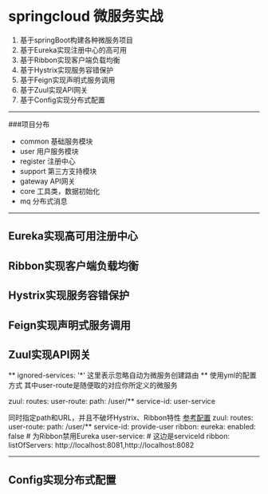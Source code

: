# springcloud 微服务实战 
> 
1. 基于springBoot构建各种微服务项目 
2. 基于Eureka实现注册中心的高可用
3. 基于Ribbon实现客户端负载均衡
4. 基于Hystrix实现服务容错保护
5. 基于Feign实现声明式服务调用
6. 基于Zuul实现API网关
7. 基于Config实现分布式配置
***
###项目分布

* common    基础服务模块     
* user      用户服务模块      
* register  注册中心      
* support   第三方支持模块      
* gateway   API网关      
* core      工具类，数据初始化      
* mq        分布式消息  
       
***
## Eureka实现高可用注册中心

## Ribbon实现客户端负载均衡

## Hystrix实现服务容错保护

## Feign实现声明式服务调用

## Zuul实现API网关
** ignored-services: '*' 这里表示忽略自动为微服务创建路由 **
使用yml的配置方式 其中user-route是随便取的对应你所定义的微服务

zuul:
  routes:
    user-route:
      path: /user/**
      service-id: user-service
     
同时指定path和URL，并且不破坏Hystrix、Ribbon特性 [参考配置](http://1754966750.blog.51cto.com/7455444/1958422 "使用Zuul构建微服务网关-路由端点与路由配置详解")
   zuul:
        routes:
          user-route: 
           path: /user/** 
           service-id: provide-user
      ribbon: 
        eureka: 
          enabled: false  # 为Ribbon禁用Eureka
      user-service: # 这边是serviceId
        ribbon: 
          listOfServers: http://localhost:8081,http://localhost:8082
***
## Config实现分布式配置


